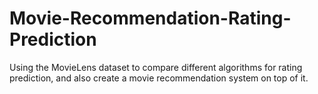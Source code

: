 # Movie-Recommendation-Rating-Prediction
Using the MovieLens dataset to compare different algorithms for rating prediction, and also create a movie recommendation system on top of it.
